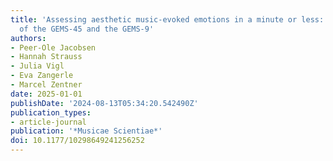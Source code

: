 ```yaml
---
title: 'Assessing aesthetic music-evoked emotions in a minute or less: A comparison
  of the GEMS-45 and the GEMS-9'
authors:
- Peer-Ole Jacobsen
- Hannah Strauss
- Julia Vigl
- Eva Zangerle
- Marcel Zentner
date: 2025-01-01
publishDate: '2024-08-13T05:34:20.542490Z'
publication_types:
- article-journal
publication: '*Musicae Scientiae*'
doi: 10.1177/10298649241256252
---
```

